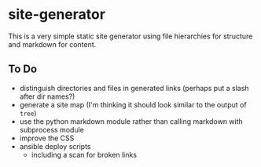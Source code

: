 # site-generator

This is a very simple static site generator using file hierarchies for structure
and markdown for content.

## To Do

- distinguish directories and files in generated links (perhaps put a slash after dir names?)
- generate a site map (I'm thinking it should look similar to the output of `tree`)
- use the python markdown module rather than calling markdown with subprocess module
- improve the CSS
- ansible deploy scripts
  - including a scan for broken links
